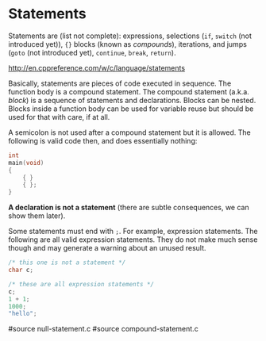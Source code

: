 # Statements

Statements are (list not complete): expressions, selections (`if`, `switch` (not
introduced yet)), `{}` blocks (known as *compounds*), iterations, and jumps
(`goto` (not introduced yet), `continue`, `break`, `return`).

http://en.cppreference.com/w/c/language/statements

Basically, statements are pieces of code executed in sequence. The function body
is a compound statement. The compound statement (a.k.a. *block*) is a sequence
of statements and declarations.  Blocks can be nested.  Blocks inside a function
body can be used for variable reuse but should be used for that with care, if at
all.

A semicolon is not used after a compound statement but it is allowed.  The
following is valid code then, and does essentially nothing:

```C
int
main(void)
{
	{ }
	{ };
}
```

**A declaration is not a statement** (there are subtle consequences, we can show
them later).

Some statements must end with `;`.  For example, expression statements.  The
following are all valid expression statements.  They do not make much sense
though and may generate a warning about an unused result.

```C
/* this one is not a statement */
char c;

/* these are all expression statements */
c;
1 + 1;
1000;
"hello";
```

#source null-statement.c
#source compound-statement.c

